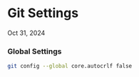 # Git Settings

Oct 31, 2024

### Global Settings

```bash
git config --global core.autocrlf false
```
